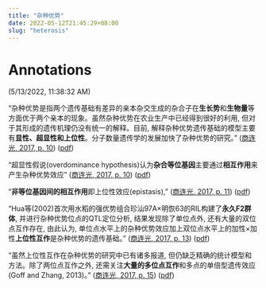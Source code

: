 ```yaml
---
title: "杂种优势"
date: 2022-05-12T21:45:29+08:00
slug: "heterosis"
---
```


# Annotations  
(5/13/2022, 11:38:32 AM)

“杂种优势是指两个遗传基础有差异的亲本杂交生成的杂合子在**生长势**和**生物量**等方面优于两个亲本的现象。虽然杂种优势在农业生产中已经得到很好的利用, 但对于其形成的遗传机理仍没有统一的解释。目前, 解释杂种优势遗传基础的模型主要有**显性、超显性和上位性**。分子数量遗传学的发展加快了杂种优势的研究。” ([商连光, 2017, p. 10](zotero://select/library/items/IXANM7WF)) ([pdf](zotero://open-pdf/library/items/LZXE4YUL?page=1&annotation=56D3YQTC))



“超显性假说(overdominance hypothesis)认为**杂合等位基因**主要通过**相互作用**来产生杂种优势效应” ([商连光, 2017, p. 10](zotero://select/library/items/IXANM7WF)) ([pdf](zotero://open-pdf/library/items/LZXE4YUL?page=1&annotation=ACWZ6725))

“**非等位基因间的相互作用**即上位性效应(epistasis),” ([商连光, 2017, p. 11](zotero://select/library/items/IXANM7WF)) ([pdf](zotero://open-pdf/library/items/LZXE4YUL?page=2&annotation=XM3ZHYN5))

“Hua等(2002)首次用水稻的强优势组合珍汕97A×明恢63的RIL构建了**永久F2群体**, 并进行杂种优势位点的QTL定位分析, 结果发现除了单位点外, 还有大量的双位点互作存在, 由此认为, 单位点水平上的杂种优势效应加上双位点水平上的加性×加性**上位性互作**是杂种优势的遗传基础。” ([商连光, 2017, p. 13](zotero://select/library/items/IXANM7WF)) ([pdf](zotero://open-pdf/library/items/LZXE4YUL?page=4&annotation=L3H77794))


“虽然上位性互作在杂种优势的研究中已有诸多报道, 但仍缺乏精确的统计模型和方法。除了两位点互作之外, 还需关注**大量的多位点互作**和多点的单倍型遗传效应(Goff and Zhang, 2013)。” ([商连光, 2017, p. 15](zotero://select/library/items/IXANM7WF)) ([pdf](zotero://open-pdf/library/items/LZXE4YUL?page=6&annotation=7ILU3QM5))
